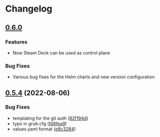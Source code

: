 # Changelog

## [0.6.0](2023-12-09)

### Features

* Now Steam Deck can be used as control plane

### Bug Fixes

* Various bug fixes for the Helm charts and new version configuration

## [0.5.4](https://github.com/locmai/humble/compare/v0.5.3...v0.5.4) (2022-08-06)


### Bug Fixes

* templating for the git auth ([82f194d](https://github.com/locmai/humble/commit/82f194d6b05a1337917a026a6c3e9c7b2c1c5fdf))
* typo in grub.cfg ([f48fea9](https://github.com/locmai/humble/commit/f48fea9b22f391b1d48e652212cfd7c323bc4708))
* values.yaml format ([e8c3284](https://github.com/locmai/humble/commit/e8c32840755a7830961fee5fef59dc85ae35687f))
